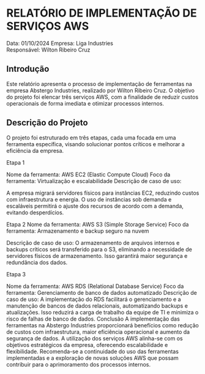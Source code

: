 # RELATÓRIO DE IMPLEMENTAÇÃO DE SERVIÇOS AWS

Data: 01/10/2024
Empresa: Liga Industries <br>
Responsável: Wilton Ribeiro Cruz

## Introdução
Este relatório apresenta o processo de implementação de ferramentas na empresa Abstergo Industries, 
realizado por Wilton Ribeiro Cruz. O objetivo do projeto foi elencar três serviços AWS, 
com a finalidade de reduzir custos operacionais de forma imediata e otimizar processos internos.

## Descrição do Projeto
O projeto foi estruturado em três etapas, cada uma focada em uma ferramenta específica, 
visando solucionar pontos críticos e melhorar a eficiência da empresa.

Etapa 1

Nome da ferramenta: AWS EC2 (Elastic Compute Cloud)
Foco da ferramenta: Virtualização e escalabilidade
Descrição de caso de uso:

A empresa migrará servidores físicos para instâncias EC2, reduzindo custos com infraestrutura e energia. 
O uso de instâncias sob demanda e escaláveis permitirá o ajuste dos recursos de acordo com a demanda, evitando desperdícios.

Etapa 2
Nome da ferramenta: AWS S3 (Simple Storage Service)
Foco da ferramenta: Armazenamento e backup seguro na nuvem

Descrição de caso de uso:
O armazenamento de arquivos internos e backups críticos será transferido para o S3, 
eliminando a necessidade de servidores físicos de armazenamento. Isso garantirá maior segurança e redundância dos dados.

Etapa 3

Nome da ferramenta: AWS RDS (Relational Database Service)
Foco da ferramenta: Gerenciamento de banco de dados automatizado
Descrição de caso de uso:
A implementação do RDS facilitará o gerenciamento e a manutenção de bancos de dados relacionais, 
automatizando backups e atualizações. Isso reduzirá a carga de trabalho da equipe de TI e minimiza o risco de falhas de banco de dados.
Conclusão
A implementação das ferramentas na Abstergo Industries proporcionará benefícios como redução 
de custos com infraestrutura, maior eficiência operacional e aumento da segurança de dados. 
A utilização dos serviços AWS alinha-se com os objetivos estratégicos da empresa, oferecendo 
escalabilidade e flexibilidade. Recomenda-se a continuidade do uso das ferramentas implementadas 
e a exploração de novas soluções AWS que possam contribuir para o aprimoramento dos processos internos.
